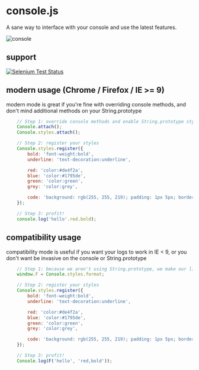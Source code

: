 # console.js

A sane way to interface with your console and use the latest features.

![console](https://cloud.githubusercontent.com/assets/139784/2598269/2cf8e294-bac3-11e3-8f5e-875cb251839d.gif)

## support

[![Selenium Test Status](https://saucelabs.com/browser-matrix/consolejs.svg)](https://saucelabs.com/u/consolejs)

## modern usage (Chrome / Firefox / IE >= 9)

modern mode is great if you're fine with overriding console methods, and don't mind additional methods on your String.prototype

```javascript
	// Step 1: override console methods and enable String.prototype styles
	Console.attach();
	Console.styles.attach();

	// Step 2: register your styles
	Console.styles.register({
		bold: 'font-weight:bold',
		underline: 'text-decoration:underline',

		red: 'color:#de4f2a',
		blue: 'color:#1795de',
		green: 'color:green',
		grey: 'color:grey',

		code: 'background: rgb(255, 255, 219); padding: 1px 5px; border: 1px solid rgba(0, 0, 0, 0.1); line-height: 18px; text-decoration:underline;'
	});

	// Step 3: profit!
	console.log('hello'.red.bold);
```

## compatibility usage

compatibility mode is useful if you want your logs to work in IE < 9, or you don't want be invasive on the console or String.prototype

```javascript
	// Step 1: because we aren't using String.prototype, we make our lives a little easier by creating a shortcut
	window.F = Console.styles.format;

	// Step 2: register your styles
	Console.styles.register({
		bold: 'font-weight:bold',
		underline: 'text-decoration:underline',

		red: 'color:#de4f2a',
		blue: 'color:#1795de',
		green: 'color:green',
		grey: 'color:grey',

		code: 'background: rgb(255, 255, 219); padding: 1px 5px; border: 1px solid rgba(0, 0, 0, 0.1); line-height: 18px; text-decoration:underline;'
	});

	// Step 3: profit!
	Console.log(F('hello', 'red,bold'));
```